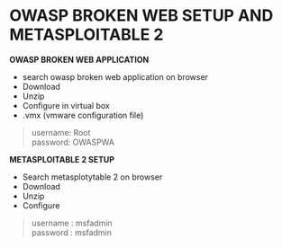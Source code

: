 # OWASP BROKEN WEB SETUP AND METASPLOITABLE 2

**OWASP BROKEN WEB APPLICATION**
- search owasp broken web application on browser
- Download
- Unzip
- Configure in virtual box
- .vmx (vmware configuration file)

> username: Root <br>
> password: OWASPWA 

**METASPLOITABLE 2 SETUP**
- Search metasplotytable 2 on browser 
- Download 
- Unzip 
- Configure

> username : msfadmin<br>
> password : msfadmin